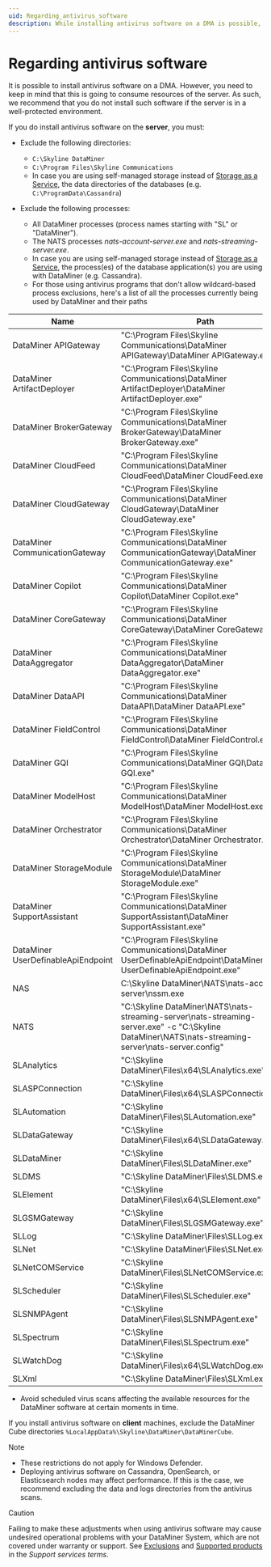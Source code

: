 ```yaml
---
uid: Regarding_antivirus_software
description: While installing antivirus software on a DMA is possible, this will consume server resources and is not recommended in a well-protected environment.
---
```


# Regarding antivirus software

It is possible to install antivirus software on a DMA. However, you need to keep in mind that this is going to consume resources of the server. As such, we recommend that you do not install such software if the server is in a well-protected environment.

If you do install antivirus software on the **server**, you must:

- Exclude the following directories:

  - `C:\Skyline DataMiner`
  - `C:\Program Files\Skyline Communications`
  - In case you are using self-managed storage instead of [Storage as a Service](xref:STaaS), the data directories of the databases (e.g. `C:\ProgramData\Cassandra`)

- Exclude the following processes:

  - All DataMiner processes (process names starting with "SL" or "DataMiner").
  - The NATS processes *nats-account-server.exe* and *nats-streaming-server.exe*.
  - In case you are using self-managed storage instead of [Storage as a Service](xref:STaaS), the process(es) of the database application(s) you are using with DataMiner (e.g. Cassandra).
  - For those using antivirus programs that don't allow wildcard-based process exclusions, here's a list of all the processes currently being used by DataMiner and their paths

| Name                                   | Path                                                                                                                                         |
|----------------------------------------|----------------------------------------------------------------------------------------------------------------------------------------------|
| DataMiner APIGateway                   | "C:\Program Files\Skyline Communications\DataMiner APIGateway\DataMiner APIGateway.exe"                                                     |
| DataMiner ArtifactDeployer            | "C:\Program Files\Skyline Communications\DataMiner ArtifactDeployer\DataMiner ArtifactDeployer.exe"                                         |
| DataMiner BrokerGateway               | "C:\Program Files\Skyline Communications\DataMiner BrokerGateway\DataMiner BrokerGateway.exe"                                               |
| DataMiner CloudFeed                   | "C:\Program Files\Skyline Communications\DataMiner CloudFeed\DataMiner CloudFeed.exe"                                                       |
| DataMiner CloudGateway                | "C:\Program Files\Skyline Communications\DataMiner CloudGateway\DataMiner CloudGateway.exe"                                                 |
| DataMiner CommunicationGateway        | "C:\Program Files\Skyline Communications\DataMiner CommunicationGateway\DataMiner CommunicationGateway.exe"                                |
| DataMiner Copilot                     | "C:\Program Files\Skyline Communications\DataMiner Copilot\DataMiner Copilot.exe"                                                           |
| DataMiner CoreGateway                 | "C:\Program Files\Skyline Communications\DataMiner CoreGateway\DataMiner CoreGateway.exe"                                                   |
| DataMiner DataAggregator              | "C:\Program Files\Skyline Communications\DataMiner DataAggregator\DataMiner DataAggregator.exe"                                             |
| DataMiner DataAPI                     | "C:\Program Files\Skyline Communications\DataMiner DataAPI\DataMiner DataAPI.exe"                                                           |
| DataMiner FieldControl                | "C:\Program Files\Skyline Communications\DataMiner FieldControl\DataMiner FieldControl.exe"                                                 |
| DataMiner GQI                         | "C:\Program Files\Skyline Communications\DataMiner GQI\DataMiner GQI.exe"                                                                   |
| DataMiner ModelHost                   | "C:\Program Files\Skyline Communications\DataMiner ModelHost\DataMiner ModelHost.exe"                                                       |
| DataMiner Orchestrator                | "C:\Program Files\Skyline Communications\DataMiner Orchestrator\DataMiner Orchestrator.exe"                                                 |
| DataMiner StorageModule              | "C:\Program Files\Skyline Communications\DataMiner StorageModule\DataMiner StorageModule.exe"                                               |
| DataMiner SupportAssistant           | "C:\Program Files\Skyline Communications\DataMiner SupportAssistant\DataMiner SupportAssistant.exe"                                         |
| DataMiner UserDefinableApiEndpoint   | "C:\Program Files\Skyline Communications\DataMiner UserDefinableApiEndpoint\DataMiner UserDefinableApiEndpoint.exe"                         |
| NAS                                   | C:\Skyline DataMiner\NATS\nats-account-server\nssm.exe                                                                                      |
| NATS                                  | "C:\Skyline DataMiner\NATS\nats-streaming-server\nats-streaming-server.exe" -c "C:\Skyline DataMiner\NATS\nats-streaming-server\nats-server.config" |
| SLAnalytics                           | "C:\Skyline DataMiner\Files\x64\SLAnalytics.exe"                                                                                            |
| SLASPConnection                       | "C:\Skyline DataMiner\Files\x64\SLASPConnection.exe"                                                                                        |
| SLAutomation                          | "C:\Skyline DataMiner\Files\SLAutomation.exe"                                                                                               |
| SLDataGateway                         | "C:\Skyline DataMiner\Files\x64\SLDataGateway.exe"                                                                                          |
| SLDataMiner                           | "C:\Skyline DataMiner\Files\SLDataMiner.exe"                                                                                                |
| SLDMS                                 | "C:\Skyline DataMiner\Files\SLDMS.exe"                                                                                                      |
| SLElement                             | "C:\Skyline DataMiner\Files\x64\SLElement.exe"                                                                                              |
| SLGSMGateway                          | "C:\Skyline DataMiner\Files\SLGSMGateway.exe"                                                                                               |
| SLLog                                 | "C:\Skyline DataMiner\Files\SLLog.exe"                                                                                                      |
| SLNet                                 | "C:\Skyline DataMiner\Files\SLNet.exe"                                                                                                      |
| SLNetCOMService                       | "C:\Skyline DataMiner\Files\SLNetCOMService.exe"                                                                                            |
| SLScheduler                           | "C:\Skyline DataMiner\Files\SLScheduler.exe"                                                                                                |
| SLSNMPAgent                           | "C:\Skyline DataMiner\Files\SLSNMPAgent.exe"                                                                                                |
| SLSpectrum                            | "C:\Skyline DataMiner\Files\SLSpectrum.exe"                                                                                                 |
| SLWatchDog                            | "C:\Skyline DataMiner\Files\x64\SLWatchDog.exe"                                                                                             |
| SLXml                                 | "C:\Skyline DataMiner\Files\SLXml.exe"                                                                                                      |

- Avoid scheduled virus scans affecting the available resources for the DataMiner software at certain moments in time.

If you install antivirus software on **client** machines, exclude the DataMiner Cube directories `%LocalAppData%\Skyline\DataMiner\DataMinerCube`.

> [!NOTE]
>
> - These restrictions do not apply for Windows Defender.
> - Deploying antivirus software on Cassandra, OpenSearch, or Elasticsearch nodes may affect performance. If this is the case, we recommend excluding the data and logs directories from the antivirus scans.

> [!CAUTION]
> Failing to make these adjustments when using antivirus software may cause undesired operational problems with your DataMiner System, which are not covered under warranty or support. See [Exclusions](xref:Support_Terms_On_Premises#exclusions) and [Supported products](xref:Support_Terms_On_Premises#supported-products) in the *Support services terms*.
